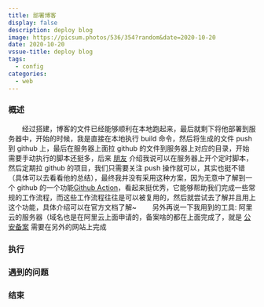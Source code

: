 ```yaml
---
title: 部署博客
display: false
description: deploy blog
image: https://picsum.photos/536/354?random&date=2020-10-20
date: 2020-10-20
vssue-title: deploy blog
tags:
  - config
categories:
  - web
---
```


### 概述
&emsp;&emsp;经过搭建，博客的文件已经能够顺利在本地跑起来，最后就剩下将他部署到服务器中，开始的时候，我是直接在本地执行 build 命令，然后将生成的文件 push 到 github 上，最后在服务器上面拉 github 的文件到服务器上对应的目录，开始需要手动执行的脚本还挺多，后来 [朋友](https://www.keeplovepet.cn/) 介绍我说可以在服务器上开个定时脚本，然后定期拉 github 的项目，我们只需要关注 push 操作就可以，其实也挺不错（具体可以去看看他的总结），最终我并没有采用这种方案，因为无意中了解到一个 github 的一个功能[Github Action](https://docs.github.com/cn/free-pro-team@latest/actions)，看起来挺优秀，它能够帮助我们完成一些常规的工作流程，而这些工作流程往往是可以被复用的，然后就尝试去了解并且用上这个功能，具体介绍可以在官方文档了解~
&emsp;&emsp;另外再说一下我用到的工具: 阿里云的服务器（域名也是在阿里云上面申请的，备案啥的都在上面完成了，就是 [公安备案]() 需要在另外的网站上完成

### 执行


### 遇到的问题

### 结束